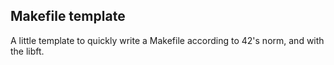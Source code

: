 ## Makefile template

A little template to quickly write a Makefile according to 42's norm, and with the libft.